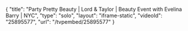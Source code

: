 {
    "title": "Party Pretty Beauty | Lord & Taylor | Beauty Event with Evelina Barry | NYC",
    "type": "solo",
    "layout": "iframe-static",
    "videoId": "25895577",
    "url": "\/tvpembed\/25895577"
}